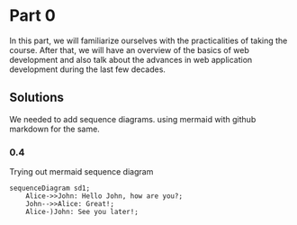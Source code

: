 # Part 0

In this part, we will familiarize ourselves with the practicalities of taking the course. After that, we will have an overview of the basics of web development and also talk about the advances in web application development during the last few decades.

## Solutions

We needed to add sequence diagrams.
using mermaid with github markdown for the same.

### 0.4

Trying out mermaid sequence diagram

```mermaid
sequenceDiagram sd1;
    Alice->>John: Hello John, how are you?;
    John-->>Alice: Great!;
    Alice-)John: See you later!;
```
